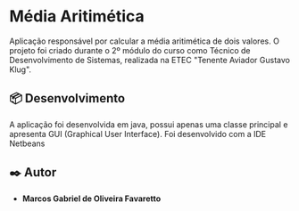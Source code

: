 # Média Aritimética

Aplicação responsável por calcular a média aritimética de dois valores. O projeto foi criado durante o 2º módulo do curso como Técnico de Desenvolvimento de Sistemas, realizada na ETEC "Tenente Aviador Gustavo Klug".

## 📦 Desenvolvimento

A aplicação foi desenvolvida em java, possui apenas uma classe principal e apresenta GUI (Graphical User Interface). Foi desenvolvido com a IDE Netbeans

## ✒️ Autor

- **Marcos Gabriel de Oliveira Favaretto**